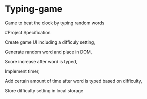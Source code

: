# Typing-game
Game to beat the clock by typing random words

#Project Specification


Create game UI including a difficuly setting,


Generate random word and place in DOM,


Score increase after word is typed,


Implement timer,


Add certain amount of time after word is typed based on difficulty,


Store difficulty setting in local storage
